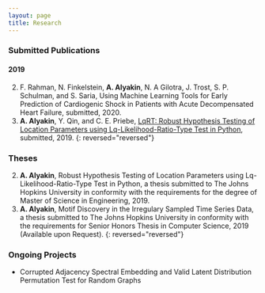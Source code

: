 ```yaml
---
layout: page
title: Research
---
```

### Submitted Publications
#### 2019

2. F. Rahman, N. Finkelstein, **A. Alyakin**, N. A Gilotra, J. Trost, S. P. Schulman, and S. Saria, Using Machine Learning Tools for Early Prediction of Cardiogenic Shock in Patients with Acute Decompensated Heart Failure, submitted, 2020.
1. **A. Alyakin**, Y. Qin, and  C. E. Priebe, [LqRT: Robust Hypothesis Testing of Location Parameters using Lq-Likelihood-Ratio-Type Test in Python](https://arxiv.org/abs/1911.11922), submitted, 2019.
{: reversed="reversed"}

### Theses
2. **A. Alyakin**, Robust Hypothesis Testing of Location Parameters using Lq-Likelihood-Ratio-Type Test in Python, a thesis submitted to The Johns Hopkins University in conformity with the requirements for the degree of Master of Science in Engineering, 2019.
1. **A. Alyakin**, Motif Discovery in the Irregulary Sampled Time Series Data, a thesis submitted to The Johns Hopkins University in conformity with the requirements for Senior Honors Thesis in Computer Science, 2019 (Available upon Request).
{: reversed="reversed"}

### Ongoing Projects
- Corrupted Adjacency Spectral Embedding and Valid Latent Distribution Permutation Test for Random Graphs
